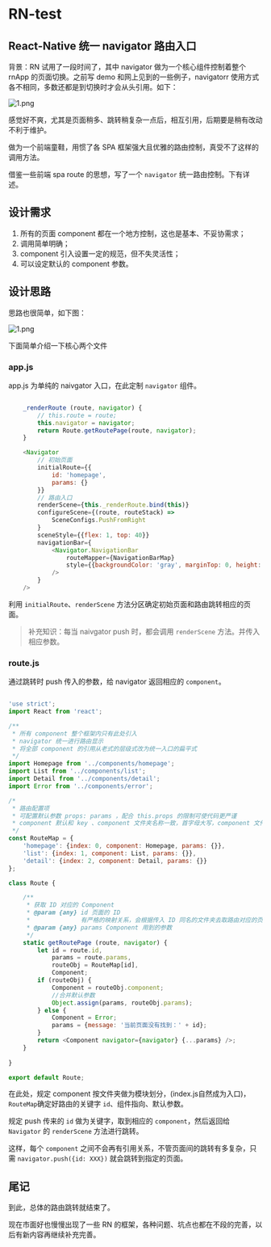 # RN-test  
## React-Native 统一 navigator 路由入口

背景：RN 试用了一段时间了，其中 navigator 做为一个核心组件控制着整个 rnApp 的页面切换。之前写 demo 和网上见到的一些例子，navigatorr 使用方式各不相同，多数还都是到切换时才会从头引用。如下：

![1.png](screenshots/1.png)

感觉好不爽，尤其是页面稍多、跳转稍复杂一点后，相互引用，后期要是稍有改动不利于维护。

做为一个前端童鞋，用惯了各 SPA 框架强大且优雅的路由控制，真受不了这样的调用方法。

借鉴一些前端 spa route 的思想，写了一个 `navigator` 统一路由控制。下有详述。

## 设计需求

1. 所有的页面 component 都在一个地方控制，这也是基本、不妥协需求；
2. 调用简单明确；
3. component 引入设置一定的规范，但不失灵活性；
4. 可以设定默认的 component 参数。

## 设计思路

思路也很简单，如下图：

![1.png](screenshots/2.png)

下面简单介绍一下核心两个文件

### app.js

app.js 为单纯的 naivgator 入口，在此定制 `navigator` 组件。

~~~javascript

    _renderRoute (route, navigator) {
        // this.route = route;
        this.navigator = navigator;
        return Route.getRoutePage(route, navigator);
    }

    <Navigator
        // 初始页面
        initialRoute={{
            id: 'homepage',
            params: {}
        }}
        // 路由入口
        renderScene={this._renderRoute.bind(this)}
        configureScene={(route, routeStack) =>
            SceneConfigs.PushFromRight
        }
        sceneStyle={{flex: 1, top: 40}}
        navigationBar={
            <Navigator.NavigationBar
                routeMapper={NavigationBarMap}
                style={{backgroundColor: 'gray', marginTop: 0, height: 40, top: 0}}
            />
        }
    />

~~~

利用 `initialRoute`、`renderScene` 方法分区确定初始页面和路由跳转相应的页面。

> 补充知识：每当 naivgator push 时，都会调用 `renderScene` 方法。并传入相应参数。

### route.js

通过跳转时 push 传入的参数，给 navigator 返回相应的 `component`。

~~~javascript

'use strict';
import React from 'react';

/**
 * 所有 component 整个框架内只有此处引入
 * navigator 统一进行路由显示
 * 将全部 component 的引用从老式的层级式改为统一入口的扁平式
 */ 
import Homepage from '../components/homepage';
import List from '../components/list';
import Detail from '../components/detail';
import Error from '../components/error';

/*
 * 路由配置项
 * 可配置默认参数 props: params ，配合 this.props 的限制可使代码更严谨
 * component 默认和 key 、component 文件夹名称一致，首字母大写，component 文件夹内强制 index.js 为入口文件
 */
const RouteMap = {
    'homepage': {index: 0, component: Homepage, params: {}},
    'list': {index: 1, component: List, params: {}},
    'detail': {index: 2, component: Detail, params: {}}
};

class Route {

    /**
     * 获取 ID 对应的 Component
     * @param {any} id 页面的 ID 
     *              有严格的映射关系，会根据传入 ID 同名的文件夹去取路由对应的页面
     * @param {any} params Component 用到的参数
     */
    static getRoutePage (route, navigator) {
        let id = route.id,
            params = route.params,
            routeObj = RouteMap[id],
            Component;
        if (routeObj) {
            Component = routeObj.component;
            //合并默认参数
            Object.assign(params, routeObj.params);
        } else {
            Component = Error;
            params = {message: '当前页面没有找到：' + id};
        }
        return <Component navigator={navigator} {...params} />;
    }     
    
}

export default Route;

~~~

在此处，规定 component 按文件夹做为模块划分，(index.js自然成为入口)，`RouteMap`确定好路由的关键字 `id`、组件指向、默认参数。

规定 push 传来的 `id` 做为关键字，取到相应的 `component`，然后返回给 `Navigator` 的 `renderScene` 方法进行跳转。

这样，每个 `component` 之间不会再有引用关系，不管页面间的跳转有多复杂，只需 `navigator.push({id: XXX})` 就会跳转到指定的页面。 

## 尾记

到此，总体的路由跳转就结束了。

现在市面好也慢慢出现了一些 RN 的框架，各种问题、坑点也都在不段的完善，以后有新内容再继续补充完善。
